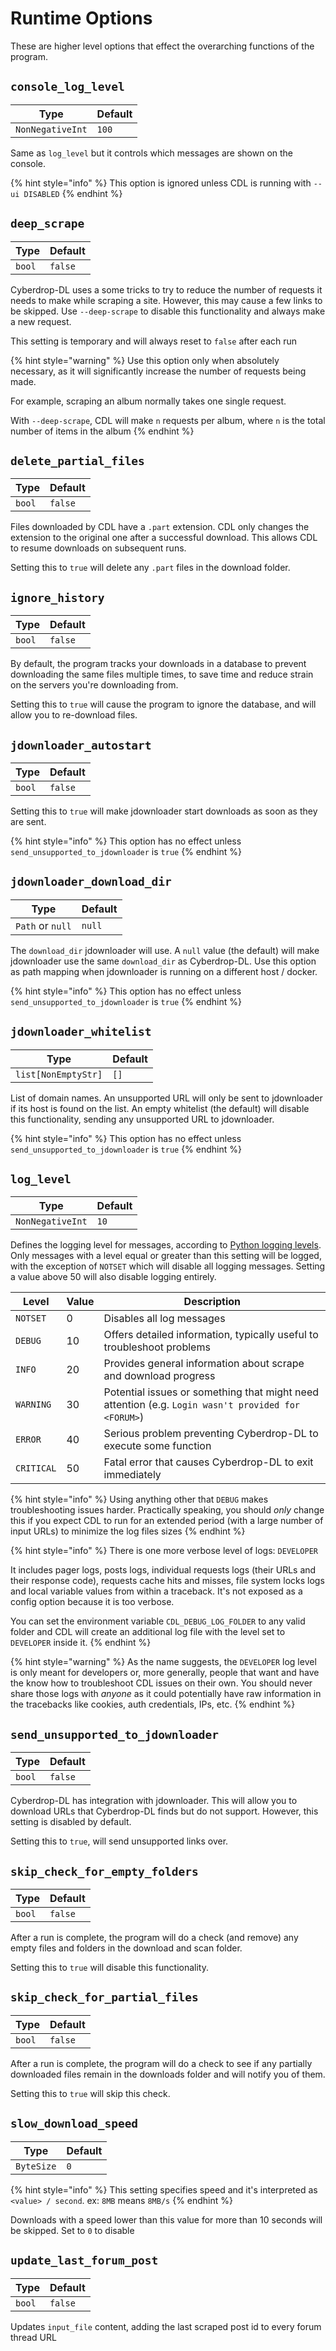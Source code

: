 # Runtime Options

These are higher level options that effect the overarching functions of the program.

## `console_log_level`

| Type             | Default |
| ---------------- | ------- |
| `NonNegativeInt` | `100`   |

Same as `log_level` but it controls which messages are shown on the console.

{% hint style="info" %}
This option is ignored unless CDL is running with `--ui DISABLED`
{% endhint %}

## `deep_scrape`

| Type   | Default |
| ------ | ------- |
| `bool` | `false` |

Cyberdrop-DL uses a some tricks to try to reduce the number of requests it needs to make while scraping a site. However, this may cause a few links to be skipped. Use `--deep-scrape` to disable this functionality and always make a new request.

This setting is temporary and will always reset to `false` after each run

{% hint style="warning" %}
Use this option only when absolutely necessary, as it will significantly increase the number of requests being made.

For example, scraping an album normally takes one single request.

With `--deep-scrape`, CDL will make `n` requests per album, where `n` is the total number of items in the album
{% endhint %}

## `delete_partial_files`

| Type   | Default |
| ------ | ------- |
| `bool` | `false` |

Files downloaded by CDL have a `.part` extension. CDL only changes the extension to the original one after a successful download.
This allows CDL to resume downloads on subsequent runs.

Setting this to `true` will delete any `.part` files in the download folder.

## `ignore_history`

| Type   | Default |
| ------ | ------- |
| `bool` | `false` |

By default, the program tracks your downloads in a database to prevent downloading the same files multiple times, to save time and reduce strain on the servers you're downloading from.

Setting this to `true` will cause the program to ignore the database, and will allow you to re-download files.

## `jdownloader_autostart`

| Type   | Default |
| ------ | ------- |
| `bool` | `false` |

Setting this to `true` will make jdownloader start downloads as soon as they are sent.

{% hint style="info" %}
This option has no effect unless `send_unsupported_to_jdownloader` is `true`
{% endhint %}

## `jdownloader_download_dir`

| Type             | Default |
| ---------------- | ------- |
| `Path` or `null` | `null`  |

The `download_dir` jdownloader will use. A `null` value (the default) will make jdownloader use the same `download_dir` as Cyberdrop-DL. Use this option as path mapping when jdownloader is running on a different host / docker.

{% hint style="info" %}
This option has no effect unless `send_unsupported_to_jdownloader` is `true`
{% endhint %}

## `jdownloader_whitelist`

| Type                | Default |
| ------------------- | ------- |
| `list[NonEmptyStr]` | `[]`    |

List of domain names. An unsupported URL will only be sent to jdownloader if its host is found on the list. An empty whitelist (the default) will disable this functionality, sending any unsupported URL to jdownloader.

{% hint style="info" %}
This option has no effect unless `send_unsupported_to_jdownloader` is `true`
{% endhint %}

## `log_level`

| Type             | Default |
| ---------------- | ------- |
| `NonNegativeInt` | `10`    |

Defines the logging level for messages, according to [Python logging levels](https://docs.python.org/3/library/logging.html#levels). Only messages with a level equal or greater than this setting will be logged, with the exception of `NOTSET` which will disable all logging messages. Setting a value above 50 will also disable logging entirely.

| Level      | Value | Description                                                                                                    |
| ---------- | ----- | -------------------------------------------------------------------------------------------------------------- |
| `NOTSET`   | 0     | Disables all log messages                                                                                      |
| `DEBUG`    | 10    | Offers detailed information, typically useful to troubleshoot problems                                         |
| `INFO`     | 20    | Provides general information about scrape and download progress                                                |
| `WARNING`  | 30    | Potential issues or something that might need attention (e.g. `Login wasn't provided for <FORUM>`) |
| `ERROR`    | 40    | Serious problem preventing Cyberdrop-DL to execute some function                                     |
| `CRITICAL` | 50    | Fatal error that causes Cyberdrop-DL to exit immediately                                                       |

{% hint style="info" %}
Using anything other that `DEBUG` makes troubleshooting issues harder. Practically speaking, you should _only_ change this if you expect CDL to run for an extended period (with a large number of input URLs) to minimize the log files sizes
{% endhint %}

{% hint style="info" %}
There is one more verbose level of logs: `DEVELOPER`

It includes pager logs, posts logs, individual requests logs (their URLs and their response code), requests cache hits and misses, file system locks logs and local variable values from within a traceback. It's not exposed as a config option because it is too verbose.

You can set the environment variable `CDL_DEBUG_LOG_FOLDER` to any valid folder and CDL will create an additional log file with the level set to `DEVELOPER` inside it.
{% endhint %}

{% hint style="warning" %}
As the name suggests, the `DEVELOPER` log level is only meant for developers or, more generally, people that want and have the know how
to troubleshoot CDL issues on their own. You should never share those logs with _anyone_ as it could potentially have raw information in the tracebacks like cookies, auth credentials, IPs, etc.
{% endhint %}

## `send_unsupported_to_jdownloader`

| Type   | Default |
| ------ | ------- |
| `bool` | `false` |

Cyberdrop-DL has integration with jdownloader. This will allow you to download URLs that Cyberdrop-DL finds but do not support. However, this setting is disabled by default.

Setting this to `true`, will send unsupported links over.

## `skip_check_for_empty_folders`

| Type   | Default |
| ------ | ------- |
| `bool` | `false` |

After a run is complete, the program will do a check (and remove) any empty files and folders in the download and scan folder.

Setting this to `true` will disable this functionality.

## `skip_check_for_partial_files`

| Type   | Default |
| ------ | ------- |
| `bool` | `false` |

After a run is complete, the program will do a check to see if any partially downloaded files remain in the downloads folder and will notify you of them.

Setting this to `true` will skip this check.

## `slow_download_speed`

| Type       | Default |
| ---------- | ------- |
| `ByteSize` | `0`     |

{% hint style="info" %}
This setting specifies speed and it's interpreted as `<value> / second`. ex: `8MB` means `8MB/s`
{% endhint %}

Downloads with a speed lower than this value for more than 10 seconds will be skipped. Set to `0` to disable

## `update_last_forum_post`

| Type   | Default |
| ------ | ------- |
| `bool` | `false` |

Updates `input_file` content, adding the last scraped post id to every forum thread URL
